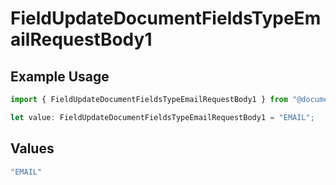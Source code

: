 # FieldUpdateDocumentFieldsTypeEmailRequestBody1

## Example Usage

```typescript
import { FieldUpdateDocumentFieldsTypeEmailRequestBody1 } from "@documenso/sdk-typescript/models/operations";

let value: FieldUpdateDocumentFieldsTypeEmailRequestBody1 = "EMAIL";
```

## Values

```typescript
"EMAIL"
```